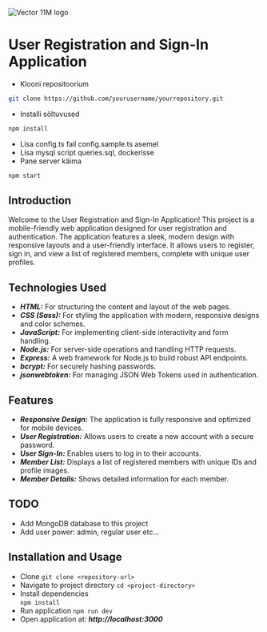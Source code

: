 ![Vector 11M logo](https://github.com/Martenelias/Small-projects/assets/124877606/b4005eff-cfa4-4bae-b81a-2d6f8f390906) 

# User Registration and Sign-In Application 

- Klooni repositoorium

```bash
git clone https://github.com/yourusername/yourrepository.git
```

- Installi sõltuvused

```bash
npm install
```

- Lisa config.ts fail config.sample.ts asemel
- Lisa mysql script queries.sql, dockerisse
- Pane server käima

```bash
npm start
```

## Introduction 
Welcome to the User Registration and Sign-In Application! This project is a mobile-friendly web application designed for user registration and authentication. The application features a sleek, modern design with responsive layouts and a user-friendly interface. It allows users to register, sign in, and view a list of registered members, complete with unique user profiles. 

## Technologies Used 
- ***HTML:*** For structuring the content and layout of the web pages. 
- ***CSS (Sass):*** For styling the application with modern, responsive designs and color schemes. 
- ***JavaScript:*** For implementing client-side interactivity and form handling. 
- ***Node.js:*** For server-side operations and handling HTTP requests. 
- ***Express:*** A web framework for Node.js to build robust API endpoints. 
- ***bcrypt:*** For securely hashing passwords. 
- ***jsonwebtoken:*** For managing JSON Web Tokens used in authentication.

## Features 
- ***Responsive Design:*** The application is fully responsive and optimized for mobile devices. 
- ***User Registration:*** Allows users to create a new account with a secure password. 
- ***User Sign-In:*** Enables users to log in to their accounts. 
- ***Member List:*** Displays a list of registered members with unique IDs and profile images. 
- ***Member Details:*** Shows detailed information for each member.

## TODO 
- Add MongoDB database to this project
- Add user power: admin, regular user etc... 

## Installation and Usage

- Clone
 `git clone <repository-url>` 
- Navigate to project directory 
`cd <project-directory>` 
- Install dependencies  
`npm install`
- Run application
`npm run dev`
- Open application at: ***http://localhost:3000*** 
